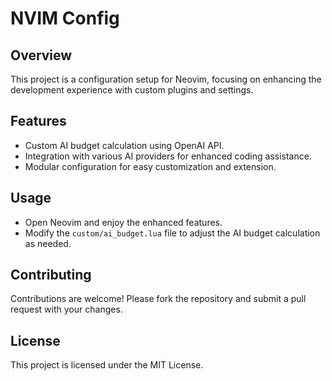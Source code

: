 # NVIM Config

## Overview

This project is a configuration setup for Neovim, focusing on enhancing the development experience with custom plugins and settings.

## Features

- Custom AI budget calculation using OpenAI API.
- Integration with various AI providers for enhanced coding assistance.
- Modular configuration for easy customization and extension.

## Usage

- Open Neovim and enjoy the enhanced features.
- Modify the `custom/ai_budget.lua` file to adjust the AI budget calculation as needed.

## Contributing

Contributions are welcome! Please fork the repository and submit a pull request with your changes.

## License

This project is licensed under the MIT License.
